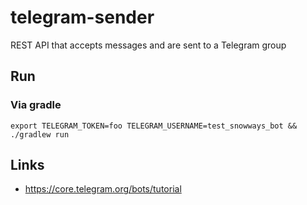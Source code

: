 # telegram-sender
REST API that accepts messages and are sent to a Telegram group

## Run
### Via gradle
```shell
export TELEGRAM_TOKEN=foo TELEGRAM_USERNAME=test_snowways_bot && ./gradlew run
```

## Links
- https://core.telegram.org/bots/tutorial

